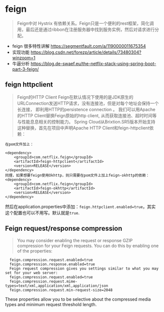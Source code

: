 # feign 
> Feign中对 Hystrix 有依赖关系。Feign只是一个便利的rest框架，简化调用，最后还是通过ribbon在注册服务器中找到服务实例，然后对请求进行分配。
* feign 很多特性讲解 https://segmentfault.com/a/1190000011675354
* 实现功能 https://blog.csdn.net/forezp/article/details/73480304?winzoom=1
* 牛逼分析 https://blog.de-swaef.eu/the-netflix-stack-using-spring-boot-part-3-feign/


## feign httpclient 

> Feign的HTTP Client
  Feign在默认情况下使用的是JDK原生的URLConnection发送HTTP请求，没有连接池，但是对每个地址会保持一个长连接，
  即利用HTTP的persistence connection 。
  我们可以用Apache的HTTP Client替换Feign原始的http client, 从而获取连接池、超时时间等与性能息息相关的控制能力。
  Spring Cloud从Brixtion.SR5版本开始支持这种替换，首先在项目中声明Apache HTTP Client和feign-httpclient依赖：
```text
在pom文件加上：

<dependency>
    <groupId>com.netflix.feign</groupId>
    <artifactId>feign-httpclient</artifactId>
    <version>RELEASE</version>
</dependency>
同理，如果想要feign使用Okhttp，则只需要在pom文件上加上feign-okhttp的依赖：
<dependency>
    <groupId>com.netflix.feign</groupId>
    <artifactId>feign-okhttp</artifactId>
    <version>RELEASE</version>
</dependency>
```   
然后在application.properties中添加：`feign.httpclient.enabled=true`，其实这个配置也可以不用写。默认就是`true`.

## Feign request/response compression
> You may consider enabling the request or response GZIP compression for your Feign requests. 
You can do this by enabling one of the properties:
```text
  feign.compression.request.enabled=true
  feign.compression.response.enabled=true
  Feign request compression gives you settings similar to what you may set for your web server:
  feign.compression.request.enabled=true
  feign.compression.request.mime-types=text/xml,application/xml,application/json
  feign.compression.request.min-request-size=2048
```
These properties allow you to be selective about the compressed media types and minimum request threshold length.